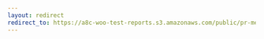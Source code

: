 ```yaml
---
layout: redirect
redirect_to: https://a8c-woo-test-reports.s3.amazonaws.com/public/pr-merge/39511/e2e/index.html
---
```

